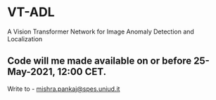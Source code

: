 # VT-ADL
A Vision Transformer Network for Image Anomaly Detection and Localization


## Code will me made available on or before 25-May-2021, 12:00 CET.

Write to - mishra.pankaj@spes.uniud.it
